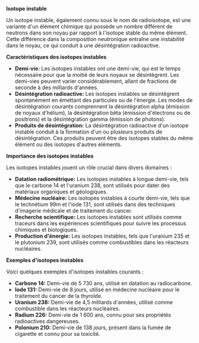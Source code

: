 **Isotope instable**

Un isotope instable, également connu sous le nom de radioisotope, est une variante d'un élément chimique qui possède un nombre différent de neutrons dans son noyau par rapport à l'isotope stable du même élément. Cette différence dans la composition neutronique entraîne une instabilité dans le noyau, ce qui conduit à une désintégration radioactive.

**Caractéristiques des isotopes instables**

* **Demi-vie:** Les isotopes instables ont une demi-vie, qui est le temps nécessaire pour que la moitié de leurs noyaux se désintègrent. Les demi-vies peuvent varier considérablement, allant de fractions de seconde à des milliards d'années.
* **Désintégration radioactive:** Les isotopes instables se désintègrent spontanément en émettant des particules ou de l'énergie. Les modes de désintégration courants comprennent la désintégration alpha (émission de noyaux d'hélium), la désintégration bêta (émission d'électrons ou de positrons) et la désintégration gamma (émission de photons).
* **Produits de désintégration:** La désintégration radioactive d'un isotope instable conduit à la formation d'un ou plusieurs produits de désintégration. Ces produits peuvent être des isotopes stables du même élément ou des isotopes d'autres éléments.

**Importance des isotopes instables**

Les isotopes instables jouent un rôle crucial dans divers domaines :

* **Datation radiométrique:** Les isotopes instables à longue demi-vie, tels que le carbone 14 et l'uranium 238, sont utilisés pour dater des matériaux organiques et géologiques.
* **Médecine nucléaire:** Les isotopes instables à courte demi-vie, tels que le technétium 99m et l'iode 131, sont utilisés dans des techniques d'imagerie médicale et de traitement du cancer.
* **Recherche scientifique:** Les isotopes instables sont utilisés comme traceurs dans les expériences scientifiques pour suivre les processus chimiques et biologiques.
* **Production d'énergie:** Les isotopes instables, tels que l'uranium 235 et le plutonium 239, sont utilisés comme combustibles dans les réacteurs nucléaires.

**Exemples d'isotopes instables**

Voici quelques exemples d'isotopes instables courants :

* **Carbone 14:** Demi-vie de 5 730 ans, utilisé en datation au radiocarbone.
* **Iode 131:** Demi-vie de 8 jours, utilisé en médecine nucléaire pour le traitement du cancer de la thyroïde.
* **Uranium 238:** Demi-vie de 4,5 milliards d'années, utilisé comme combustible dans les réacteurs nucléaires.
* **Radium 226:** Demi-vie de 1 600 ans, connu pour ses propriétés radioactives dangereuses.
* **Polonium 210:** Demi-vie de 138 jours, présent dans la fumée de cigarette et connu pour sa toxicité.